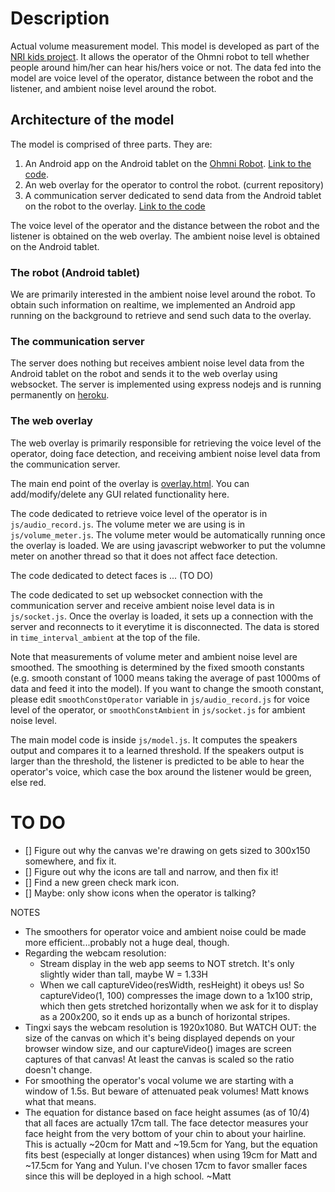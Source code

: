 # Description
Actual volume measurement model. This model is developed as part of the [NRI kids project](http://robotics.usc.edu/interaction/sponsors/desc.php?name=nrikids). It allows the operator of the Ohmni robot to tell whether people around him/her can hear his/hers voice or not. The data fed into the model are voice level of the operator, distance between the robot and the listener, and ambient noise level around the robot.

## Architecture of the model
The model is comprised of three parts. They are:
1. An Android app on the Android tablet on the [Ohmni Robot](https://ohmnilabs.com/). [Link to the code](https://github.com/lunjohnzhang/BackgroundAmbientSoundRecorder).
2. An web overlay for the operator to control the robot. (current repository)
3. A communication server dedicated to send data from the Android tablet on the robot to the overlay. [Link to the code](https://github.com/lunjohnzhang/ohmni_android_comm_server)

The voice level of the operator and the distance between the robot and the listener is obtained on the web overlay. The ambient noise level is obtained on the Android tablet.

### The robot (Android tablet)
We are primarily interested in the ambient noise level around the robot. To obtain such information on realtime, we implemented an Android app running on the background to retrieve and send such data to the overlay.

### The communication server
The server does nothing but receives ambient noise level data from the Android tablet on the robot and sends it to the web overlay using websocket. The server is implemented using express nodejs and is running permanently on [heroku](https://www.heroku.com/home).

### The web overlay
The web overlay is primarily responsible for retrieving the voice level of the operator, doing face detection, and receiving ambient noise level data from the communication server.

The main end point of the overlay is [overlay.html](https://nri-kids-interaction-lab.github.io/actual_model/overlay.html). You can add/modify/delete any GUI related functionality here.

The code dedicated to retrieve voice level of the operator is in `js/audio_record.js`. The volume meter we are using is in `js/volume_meter.js`. The volume meter would be automatically running once the overlay is loaded. We are using javascript webworker to put the volumne meter on another thread so that it does not affect face detection.

The code dedicated to detect faces is ... (TO DO)

The code dedicated to set up websocket connection with the communication server and receive ambient noise level data is in `js/socket.js`. Once the overlay is loaded, it sets up a connection with the server and reconnects to it everytime it is disconnected. The data is stored in `time_interval_ambient` at the top of the file.

Note that measurements of volume meter and ambient noise level are smoothed. The smoothing is determined by the fixed smooth constants (e.g. smooth constant of 1000 means taking the average of past 1000ms of data and feed it into the model). If you want to change the smooth constant, please edit `smoothConstOperator` variable in `js/audio_record.js` for voice level of the operator, or `smoothConstAmbient` in `js/socket.js` for ambient noise level.

The main model code is inside `js/model.js`. It computes the speakers output and compares it to a learned threshold. If the speakers output is larger than the threshold, the listener is predicted to be able to hear the operator's voice, which case the box around the listener would be green, else red.

# TO DO

- [] Figure out why the canvas we're drawing on gets sized to 300x150 somewhere, and fix it. 
- [] Figure out why the icons are tall and narrow, and then fix it! 
- [] Find a new green check mark icon.
- [] Maybe: only show icons when the operator is talking? 



NOTES
* The smoothers for operator voice and ambient noise could be made more efficient...probably not a huge deal, though.
* Regarding the webcam resolution:
	* Stream display in the web app seems to NOT stretch. It's only slightly wider than tall, maybe W = 1.33H
	* When we call captureVideo(resWidth, resHeight) it obeys us! So captureVideo(1, 100) compresses the image down to a 1x100 strip, which then gets stretched horizontally when we ask for it to display as a 200x200, so it ends up as a bunch of horizontal stripes.
* Tingxi says the webcam resolution is 1920x1080. But WATCH OUT: the size of the canvas on which it's being displayed depends on your browser window size, and our captureVideo() images are screen captures of that canvas! At least the canvas is scaled so the ratio doesn't change. 
* For smoothing the operator's vocal volume we are starting with a window of 1.5s. But beware of attenuated peak volumes! Matt knows what that means.
* The equation for distance based on face height assumes (as of 10/4) that all faces are actually 17cm tall. The face detector measures your face height from the very bottom of your chin to about your hairline. This is actually ~20cm for Matt and ~19.5cm for Yang, but the equation fits best (especially at longer distances) when using 19cm for Matt and ~17.5cm for Yang and Yulun. I've chosen 17cm to favor smaller faces since this will be deployed in a high school. ~Matt